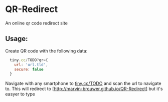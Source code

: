 # QR-Redirect
An online qr code redirect site

## Usage:
Create QR code with the following data:
```javascript
  tiny.cc/TODO?qr={
    url: 'url.tld',
    secure: false
  }
```
Navigate with any smartphone to [tiny.cc/TODO](http://TODO) and scan the url to navigate to.
This will redirect to [http://marvin-brouwer.github.io/QR-Redirect] but it's easyer to type
